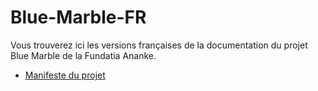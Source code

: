 # Blue-Marble-FR

Vous trouverez ici les versions françaises de la documentation du projet Blue Marble de la Fundatia Ananke.

- [Manifeste du projet](xx)
